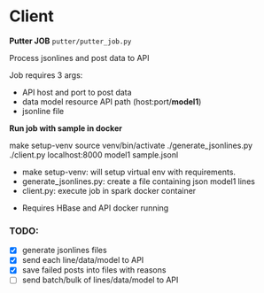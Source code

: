 # Client

**Putter JOB** `putter/putter_job.py`

Process jsonlines and post data to API

Job requires 3 args:
- API host and port to post data
- data model resource API path (host:port/**model1**)
- jsonline file

**Run job with sample in docker**

  make setup-venv
  source venv/bin/activate
  ./generate_jsonlines.py
  ./client.py localhost:8000 model1 sample.jsonl

- make setup-venv: will setup virtual env with requirements.
- generate_jsonlines.py: create a file containing json model1 lines
- client.py: execute job in spark docker container

* Requires HBase and API docker running

### TODO:
 - [x] generate jsonlines files
 - [x] send each line/data/model to API
 - [x] save failed posts into files with reasons
 - [ ] send batch/bulk of lines/data/model to API
